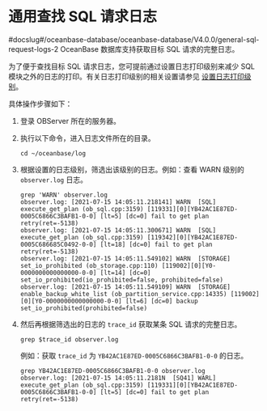 # 通用查找 SQL 请求日志
#docslug#/oceanbase-database/oceanbase-database/V4.0.0/general-sql-request-logs-2
OceanBase 数据库支持获取目标 SQL 请求的完整日志。

为了便于查找目标 SQL 请求日志，您可提前通过设置日志打印级别来减少 SQL 模块之外的日志的打印。有关日志打印级别的相关设置请参见 [设置日志打印级别](../2.log-print-level/2.set-log-print-level.md)。

具体操作步骤如下：

1. 登录 OBServer 所在的服务器。

2. 执行以下命令，进入日志文件所在的目录。

   ```shell
   cd ~/oceanbase/log
   ```

3. 根据设置的日志级别，筛选出该级别的日志。例如：查看 WARN 级别的 `observer.log` 日志。

   ```shell
   grep 'WARN' observer.log
   observer.log: [2021-07-15 14:05:11.218141] WARN  [SQL] execute_get_plan (ob_sql.cpp:3159) [119331][0][YB42AC1E87ED-0005C6866C3BAFB1-0-0] [lt=5] [dc=0] fail to get plan retry(ret=-5138)
   observer.log: [2021-07-15 14:05:11.300671] WARN  [SQL] execute_get_plan (ob_sql.cpp:3159) [119342][0][YB42AC1E87ED-0005C686685C0492-0-0] [lt=18] [dc=0] fail to get plan retry(ret=-5138)
   observer.log: [2021-07-15 14:05:11.549102] WARN  [STORAGE] set_io_prohibited (ob_storage.cpp:110) [119002][0][Y0-0000000000000000-0-0] [lt=14] [dc=0] set_io_prohibited(io_prohibited=false, prohibited=false)
   observer.log: [2021-07-15 14:05:11.549109] WARN  [STORAGE] enable_backup_white_list (ob_partition_service.cpp:14335) [119002][0][Y0-0000000000000000-0-0] [lt=6] [dc=0] backup set_io_prohibited(prohibited=false)
   ```

4. 然后再根据筛选出的日志的 `trace_id` 获取某条 SQL 请求的完整日志。

   ```shell
   grep $trace_id observer.log
   ```

   例如：获取 `trace_id` 为 `YB42AC1E87ED-0005C6866C3BAFB1-0-0` 的日志。

   ```shell
   grep YB42AC1E87ED-0005C6866C3BAFB1-0-0 observer.log
   observer.log: [2021-07-15 14:05:11.2181N  [SQ41] WARL] execute_get_plan (ob_sql.cpp:3159) [119331][0][YB42AC1E87ED-0005C6866C3BAFB1-0-0] [lt=5] [dc=0] fail to get plan retry(ret=-5138)
   ```
